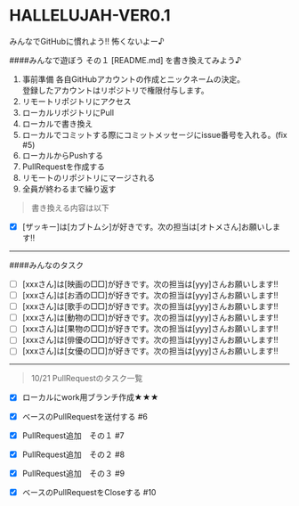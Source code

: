 HALLELUJAH-VER0.1
=================

みんなでGitHubに慣れよう!! 怖くないよー♪  

####みんなで遊ぼう その１ [README.md] を書き換えてみよう♪  

1. 事前準備 各自GitHubアカウントの作成とニックネームの決定。  
   登録したアカウントはリポジトリで権限付与します。  
1. リモートリポジトリにアクセス  
1. ローカルリポジトリにPull  
1. ローカルで書き換え  
1. ローカルでコミットする際にコミットメッセージにissue番号を入れる。(fix #5)  
1. ローカルからPushする  
1. PullRequestを作成する  
1. リモートのリポジトリにマージされる
1. 全員が終わるまで繰り返す  

>書き換える内容は以下  

- [x] [ザッキー]は[カブトムシ]が好きです。次の担当は[オトメさん]お願いします!!  

***

####みんなのタスク  
- [ ] [xxxさん]は[映画の□□]が好きです。次の担当は[yyy]さんお願いします!!  
- [ ] [xxxさん]は[お酒の□□]が好きです。次の担当は[yyy]さんお願いします!!  
- [ ] [xxxさん]は[歌手の□□]が好きです。次の担当は[yyy]さんお願いします!!  
- [ ] [xxxさん]は[動物の□□]が好きです。次の担当は[yyy]さんお願いします!!  
- [ ] [xxxさん]は[果物の□□]が好きです。次の担当は[yyy]さんお願いします!!  
- [ ] [xxxさん]は[俳優の□□]が好きです。次の担当は[yyy]さんお願いします!!  
- [ ] [xxxさん]は[女優の□□]が好きです。次の担当は[yyy]さんお願いします!!  

***

>10/21 PullRequestのタスク一覧  

- [x] ローカルにwork用ブランチ作成★★★  
- [x] ベースのPullRequestを送付する  #6  
- [x] PullRequest追加　その１ #7  
- [x] PullRequest追加　その２ #8  
- [x] PullRequest追加　その３ #9 
- [x] ベースのPullRequestをCloseする #10

